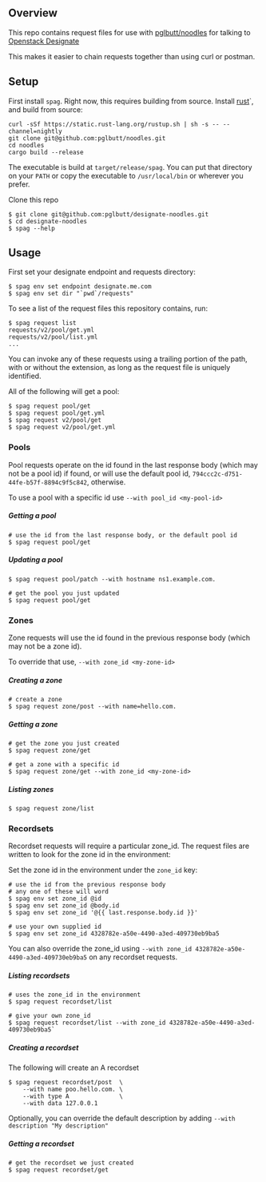 Overview
--------

This repo contains request files for use with [pglbutt/noodles](https://github.com/pglbutt/noodles) for talking to [Openstack Designate](http://docs.openstack.org/developer/designate/)

This makes it easier to chain requests together than using curl or postman.

Setup
-----

First install `spag`. Right now, this requires building from source.
Install [rust](http://www.rust-lang.org/install.html)`, and build from source:

    curl -sSf https://static.rust-lang.org/rustup.sh | sh -s -- --channel=nightly
    git clone git@github.com:pglbutt/noodles.git
    cd noodles
    cargo build --release

The executable is build at `target/release/spag`. You can put that directory on
your `PATH` or copy the executable to `/usr/local/bin` or wherever you prefer.

Clone this repo

    $ git clone git@github.com:pglbutt/designate-noodles.git
    $ cd designate-noodles
    $ spag --help

Usage
-----

First set your designate endpoint and requests directory:

    $ spag env set endpoint designate.me.com
    $ spag env set dir "`pwd`/requests"

To see a list of the request files this repository contains, run:

    $ spag request list
    requests/v2/pool/get.yml
    requests/v2/pool/list.yml
    ...

You can invoke any of these requests using a trailing portion of the path, with
or without the extension, as long as the request file is uniquely identified.

All of the following will get a pool:

    $ spag request pool/get
    $ spag request pool/get.yml
    $ spag request v2/pool/get
    $ spag request v2/pool/get.yml


### Pools

Pool requests operate on the id found in the last response body (which may not
be a pool id) if found, or will use the default pool id, `794ccc2c-d751-44fe-b57f-8894c9f5c842`, otherwise.

To use a pool with a specific id use `--with pool_id <my-pool-id>`

##### Getting a pool

    # use the id from the last response body, or the default pool id
    $ spag request pool/get

##### Updating a pool

    $ spag request pool/patch --with hostname ns1.example.com.

    # get the pool you just updated
    $ spag request pool/get


### Zones

Zone requests will use the id found in the previous response body (which may
not be a zone id).

To override that use, `--with zone_id <my-zone-id>`

##### Creating a zone

    # create a zone
    $ spag request zone/post --with name=hello.com.

##### Getting a zone

    # get the zone you just created
    $ spag request zone/get

    # get a zone with a specific id
    $ spag request zone/get --with zone_id <my-zone-id>

##### Listing zones

    $ spag request zone/list


### Recordsets

Recordset requests will require a particular zone_id. The request files are
written to look for the zone id in the environment:

Set the zone id in the environment under the `zone_id` key:

    # use the id from the previous response body
    # any one of these will word
    $ spag env set zone_id @id
    $ spag env set zone_id @body.id
    $ spag env set zone_id '@{{ last.response.body.id }}'

    # use your own supplied id
    $ spag env set zone_id 4328782e-a50e-4490-a3ed-409730eb9ba5

You can also override the zone_id using `--with zone_id 4328782e-a50e-4490-a3ed-409730eb9ba5`
on any recordset requests.

##### Listing recordsets

    # uses the zone_id in the environment
    $ spag request recordset/list

    # give your own zone_id
    $ spag request recordset/list --with zone_id 4328782e-a50e-4490-a3ed-409730eb9ba5`


##### Creating a recordset

The following will create an A recordset

    $ spag request recordset/post  \
        --with name poo.hello.com. \
        --with type A              \
        --with data 127.0.0.1

Optionally, you can override the default description by adding `--with description "My description"`

##### Getting a recordset

    # get the recordset we just created
    $ spag request recordset/get

